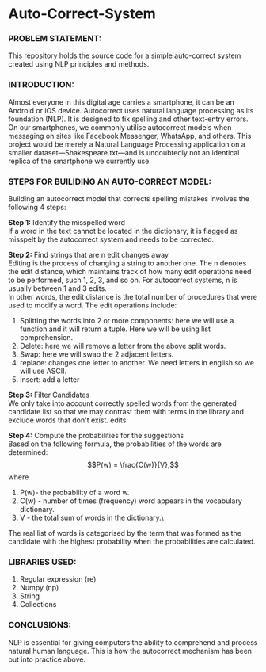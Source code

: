 # Auto-Correct-System


### PROBLEM STATEMENT:
This repository holds the source code for a simple auto-correct system created using NLP principles and methods.



### INTRODUCTION:
Almost everyone in this digital age carries a smartphone, it can be an Android or iOS device. Autocorrect uses natural language processing as its foundation (NLP). It is designed to fix spelling and other text-entry errors. On our smartphones, we commonly utilise autocorrect models when messaging on sites like Facebook Messenger, WhatsApp, and others. This project would be merely a Natural Language Processing application on a smaller dataset—Shakespeare.txt—and is undoubtedly not an identical replica of the smartphone we currently use.


### STEPS FOR BUILIDING AN AUTO-CORRECT MODEL:
Building an autocorrect model that corrects spelling mistakes involves the following 4 steps:

**Step 1:** Identify the misspelled word \
If a word in the text cannot be located in the dictionary, it is flagged as misspelt by the autocorrect system and needs to be corrected.


**Step 2:** Find strings that are n edit changes away \
Editing is the process of changing a string to another one.
The n denotes the edit distance, which maintains track of how many edit operations need to be performed, such 1, 2, 3, and so on. For autocorrect systems, n is usually between 1 and 3 edits.\
In other words, the edit distance is the total number of procedures that were used to modify a word. The edit operations include:
1. Splitting the words into 2 or more components: here we will use a function and it will return a tuple. Here we will be using list comprehension.
2. Delete: here we will remove a letter from the above split words.
3. Swap: here we will swap the 2 adjacent letters.
4. replace: changes one letter to another. We need letters in english so we will use ASCII.
5. insert: add a letter


**Step 3:** Filter Candidates \
We only take into account correctly spelled words from the generated candidate list so that we may contrast them with terms in the library and exclude words that don't exist. edits. 


**Step 4:** Compute the probabilities for the suggestions\
Based on the following formula, the probabilities of the words are determined: $$P(w) = \frac{C(w)}{V},$$ where 
1. P(w)- the probability of a word w.
2. C(w) - number of times (frequency) word appears in the vocabulary dictionary.
3. V - the total sum of words in the dictionary.\

The real list of words is categorised by the term that was formed as the candidate with the highest probability when the probabilities are calculated.


### LIBRARIES USED:
1. Regular expression (re)
2. Numpy (np)
3. String
4. Collections


### CONCLUSIONS:
NLP is essential for giving computers the ability to comprehend and process natural human language. This is how the autocorrect mechanism has been put into practice above.
